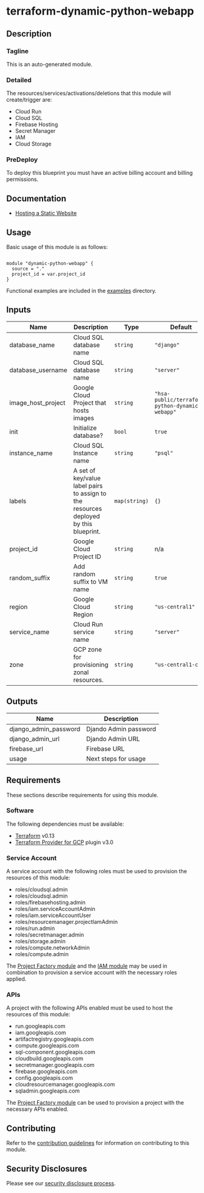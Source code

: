 # terraform-dynamic-python-webapp

## Description

### Tagline

This is an auto-generated module.

### Detailed

The resources/services/activations/deletions that this module will create/trigger are:
- Cloud Run
- Cloud SQL
- Firebase Hosting
- Secret Manager
- IAM
- Cloud Storage

### PreDeploy

To deploy this blueprint you must have an active billing account and billing permissions.

## Documentation

- [Hosting a Static Website](https://cloud.google.com/storage/docs/hosting-static-website)

## Usage

Basic usage of this module is as follows:

```

module "dynamic-python-webapp" {
  source = "."
  project_id = var.project_id
}
```

Functional examples are included in the
[examples](./examples/) directory.

<!-- BEGINNING OF PRE-COMMIT-TERRAFORM DOCS HOOK -->
## Inputs

| Name | Description | Type | Default | Required |
|------|-------------|------|---------|:--------:|
| database\_name | Cloud SQL database name | `string` | `"django"` | no |
| database\_username | Cloud SQL database name | `string` | `"server"` | no |
| image\_host\_project | Google Cloud Project that hosts images | `string` | `"hsa-public/terraform-python-dynamic-webapp"` | no |
| init | Initialize database? | `bool` | `true` | no |
| instance\_name | Cloud SQL Instance name | `string` | `"psql"` | no |
| labels | A set of key/value label pairs to assign to the resources deployed by this blueprint. | `map(string)` | `{}` | no |
| project\_id | Google Cloud Project ID | `string` | n/a | yes |
| random\_suffix | Add random suffix to VM name | `string` | `true` | no |
| region | Google Cloud Region | `string` | `"us-central1"` | no |
| service\_name | Cloud Run service name | `string` | `"server"` | no |
| zone | GCP zone for provisioning zonal resources. | `string` | `"us-central1-c"` | no |

## Outputs

| Name | Description |
|------|-------------|
| django\_admin\_password | Djando Admin password |
| django\_admin\_url | Djando Admin URL |
| firebase\_url | Firebase URL |
| usage | Next steps for usage |

<!-- END OF PRE-COMMIT-TERRAFORM DOCS HOOK -->

## Requirements

These sections describe requirements for using this module.

### Software

The following dependencies must be available:

- [Terraform][terraform] v0.13
- [Terraform Provider for GCP][terraform-provider-gcp] plugin v3.0

### Service Account

A service account with the following roles must be used to provision
the resources of this module:

- roles/cloudsql.admin
- roles/cloudsql.admin
- roles/firebasehosting.admin
- roles/iam.serviceAccountAdmin
- roles/iam.serviceAccountUser
- roles/resourcemanager.projectIamAdmin
- roles/run.admin
- roles/secretmanager.admin
- roles/storage.admin
- roles/compute.networkAdmin
- roles/compute.admin


The [Project Factory module][project-factory-module] and the
[IAM module][iam-module] may be used in combination to provision a
service account with the necessary roles applied.

### APIs

A project with the following APIs enabled must be used to host the
resources of this module:

- run.googleapis.com
- iam.googleapis.com
- artifactregistry.googleapis.com
- compute.googleapis.com
- sql-component.googleapis.com
- cloudbuild.googleapis.com
- secretmanager.googleapis.com
- firebase.googleapis.com
- config.googleapis.com
- cloudresourcemanager.googleapis.com
- sqladmin.googleapis.com


The [Project Factory module][project-factory-module] can be used to
provision a project with the necessary APIs enabled.

## Contributing

Refer to the [contribution guidelines](../CONTRIBUTING.md) for
information on contributing to this module.

[iam-module]: https://registry.terraform.io/modules/terraform-google-modules/iam/google
[project-factory-module]: https://registry.terraform.io/modules/terraform-google-modules/project-factory/google
[terraform-provider-gcp]: https://www.terraform.io/docs/providers/google/index.html
[terraform]: https://www.terraform.io/downloads.html

## Security Disclosures

Please see our [security disclosure process](../SECURITY.md).
